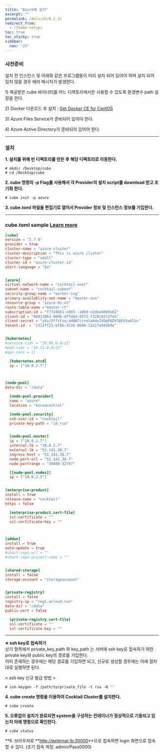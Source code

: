```yaml
---
title: "Azure에 설치"
excerpt: ""
permalink: /docs/zh/8.2.3/
redirect_from:
  - /theme-setup/
toc: true
toc_sticky: true
sidebar:
  nav: "zh"
---
```


### **사전준비**

설치 전 인스턴스 및 아래와 같은 프로그램들이 미리 설치 되어 있어야 하며 설치 되어 있지 않을 경우 에러 메시지가 발생한다.

1\) 제공받은 cube 바이너리를 어느 디렉토리에서든 사용할 수 있도록 환경변수 path 설정을 한다.

2\) Docker 다운로드 후 설치 : [Get Docker CE for CentOS](https://docs.docker.com/install/linux/docker-ce/centos/)

3\) Azure Files Service가 준비되어 있어야 한다.

4\) Azure Active Directory가 준비되어 있어야 한다.

-----

### **설치**

**1. 설치를 위해 빈 디렉토리를 만든 후 해당 디렉토리로 이동한다.**

```
# mkdir /Desktop/cube
# cd /Desktop/cube
```

**2. cube 명령의 -p Flag를 사용해서 각 Provider의 설치 script를 download 받고 초기화 한다.**


```
# cube init -p azure
```

**3. cube.toml 파일을 편집기로 열어서 Provider 정보 및 인스턴스 정보를 기입한다.**

-----
### cube.toml sample [Learn more](../8.2.10) 


```toml
[cube]
version = "2.7.0"
provider = true
cluster-name = "azure-cluster"
cluster-description = "This is azure cluster"
cluster-type = "small"
cluster-id = "azure-cluster-id"
alert-language = "ko"


[azure]
virtual-network-name = "cocktail-vnet"
subnet-name = "cocktail-subnet"
security-group-name = "worker-nsg"
primary-availablity-set-name = "master-avs"
resource-group = "azure-8s-v2"
route-table-name ="master-rt"
subscription-id = "f77a9bb1-e9b5--a8bd-e2dee40d9e62"
client-id = "60813063-90d6-dffddd-85f2-f328c82c2fe5"
client-secret = "yXv/SffiFzo/aHNATczrmlwkHxZXQqP6DV38EVSoAlU="
tenant-id  = "1311ff25-bf8b-4135-8646-13a1fe943b9e"


[kubernetes]
#service-cidr = "10.96.0.0/12"
#pod-cidr = "10.32.0.0/12"
#api-sans = []

  [kubernetes.etcd]
  ip = ["10.0.2.7"]



[node-pool]
data-dir = "/data"

  [node-pool.provider]
  name = "azure"
  location = "koreacentral"

  [node-pool.security]
  ssh-user-id = "cocktail"
  private-key-path = "id_rsa"


  [node-pool.master]
  ip = ["10.0.2.7"]
  internal-lb = "10.0.2.7"
  external-lb = "52.141.38.7"
  ingress-host = "52.141.38.7"
  node-port-url = "52.141.38.7"
  node-portrange = "30000-32767"

  [[node-pool.nodes]]
  ip = ["10.0.2.5"]


[enterprise-product]
install = true
release-name = "cocktail"
https = false

  [enterprise-product.cert-file]
  ssl-certificate = ""
  ssl-certificate-key = ""



[addon]
install = true
auto-update = true
#chart-repo-url = ""
#chart-repo-project-name = ""


[shared-storage]
install = false
storage-account = "storageaccount"


[private-registry]
install = false
registry-ip = "regi.acloud.run"
data-dir = "/data"
public-cert = false

  [private-registry.cert-file]
  ssl-certificate = ""
  ssl-certificate-key = ""
```

------

**※ ssh key로 접속하기**  
상기 항목에서 private_key_path 와 key\_path 는 서버에 ssh key로 접속하기 위한 private key와 public key의 경로를 기입한다.  
이미 존재하는 경우에는 해당 경로를 기입하면 되고, 신규로 생성할 경우에는 아래 절차대로 실행하면 된다.

&lt; ssh key 신규 발급 방법 &gt;

```
# ssh-keygen -f /path/to/private_file -t rsa -N ''
```

**4. cube create 명령을 이용하여 Cocktail Cluster를 설치한다.**

```
# cube create
```

**5. 오류없이 설치가 완료되면 system을 구성하는 컨테이너가 정상적으로 기동되고 있는지 아래 명령으로 확인한다.**

```
# cube status
```

**6. 브라우저로 **[http://external-lb:30000](http://external-lb:30000)**으로 접속하면 login 화면으로 접속할 수 있다. (초기 접속 계정: admin/Pass0000)